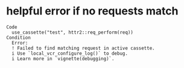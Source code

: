 # helpful error if no requests match

    Code
      use_cassette("test", httr2::req_perform(req))
    Condition
      Error:
      ! Failed to find matching request in active cassette.
      i Use `local_vcr_configure_log()` to debug.
      i Learn more in `vignette(debugging)`.

